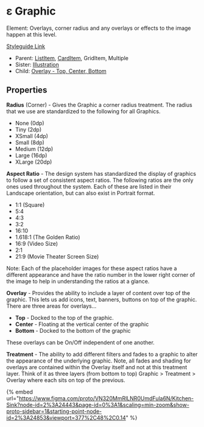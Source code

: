 # ε Graphic

Element: Overlays, corner radius and any overlays or effects to the image happen at this level.

[Styleguide Link](https://zpl.io/VxA44QE)

* Parent: [ListItem](../../components/list-item/), [CardItem](../../ks-modules/card-view/card-item.md), GridItem, Multiple
* Sister: [Illustration](illustration.md)
* Child: [Overlay - Top, Center, Bottom](overlay/)

## Properties

**Radius** (Corner) - Gives the Graphic a corner radius treatment. The radius that we use are standardized to the following for all Graphics.

* None (0dp)
* Tiny (2dp)
* XSmall (4dp)
* Small (8dp)
* Medium (12dp)
* Large (16dp)
* XLarge (20dp)

**Aspect Ratio** - The design system has standardized the display of graphics to follow a set of consistent aspect ratios. The following ratios are the only ones used throughout the system. Each of these are listed in their Landscape orientation, but can also exist in Portrait format.

* 1:1 (Square)
* 5:4
* 4:3
* 3:2
* 16:10
* 1.618:1 (The Golden Ratio)
* 16:9 (Video Size)
* 2:1
* 21:9 (Movie Theater Screen Size)

Note: Each of the placeholder images for these aspect ratios have a different appearance and have the ratio number in the lower right corner of the image to help in understanding the ratios at a glance.

**Overlay** - Provides the ability to include a layer of content over top of the graphic. This lets us add icons, text, banners, buttons on top of the graphic. There are three areas for overlays...

* **Top** - Docked to the top of the graphic.
* **Center** - Floating at the vertical center of the graphic
* **Bottom** - Docked to the bottom of the graphic

These overlays can be On/Off independent of one another.

**Treatment** - The ability to add different filters and fades to a graphic to alter the appearance of the underlying graphic. Note, all fades and shading for overlays are contained within the Overlay itself and not at this treatment layer. Think of it as three layers (from bottom to top) Graphic > Treatment > Overlay where each sits on top of the previous.



{% embed url="https://www.figma.com/proto/VN320MmRlLNR0UmdFula6N/Kitchen-Sink?node-id=2%3A24443&page-id=0%3A1&scaling=min-zoom&show-proto-sidebar=1&starting-point-node-id=2%3A24853&viewport=377%2C48%2C0.14" %}
